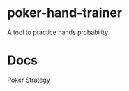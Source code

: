 # poker-hand-trainer
A tool to practice hands probability.

# Docs
[Poker Strategy](https://www.pokerstrategy.com/strategy/bss/)